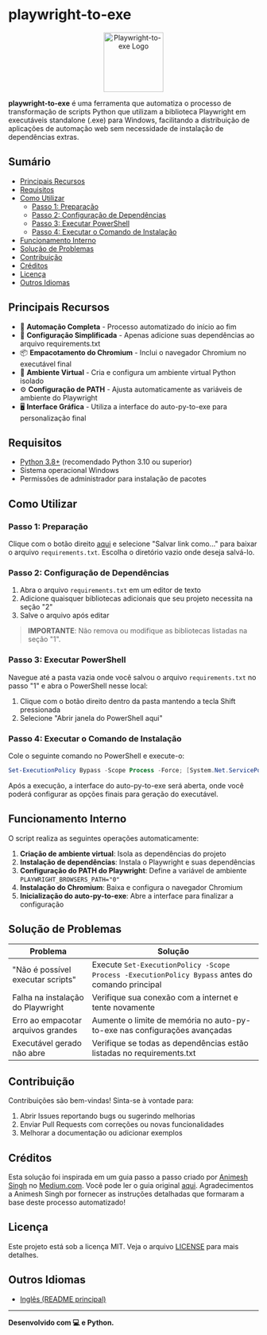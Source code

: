 # playwright-to-exe

<p align="center">
  <img src="https://playwright.dev/img/playwright-logo.svg" alt="Playwright-to-exe Logo" width="120"/>
</p>

**playwright-to-exe** é uma ferramenta que automatiza o processo de transformação de scripts Python que utilizam a biblioteca Playwright em executáveis standalone (.exe) para Windows, facilitando a distribuição de aplicações de automação web sem necessidade de instalação de dependências extras.

## Sumário

- [Principais Recursos](#principais-recursos)
- [Requisitos](#requisitos)
- [Como Utilizar](#como-utilizar)
  - [Passo 1: Preparação](#passo-1-preparação)
  - [Passo 2: Configuração de Dependências](#passo-2-configuração-de-dependências)
  - [Passo 3: Executar PowerShell](#passo-3-executar-powershell)
  - [Passo 4: Executar o Comando de Instalação](#passo-4-executar-o-comando-de-instalação)
- [Funcionamento Interno](#funcionamento-interno)
- [Solução de Problemas](#solução-de-problemas)
- [Contribuição](#contribuição)
- [Créditos](#créditos)
- [Licença](#licença)
- [Outros Idiomas](#outros-idiomas)

## Principais Recursos

- 🚀 **Automação Completa** - Processo automatizado do início ao fim
- 🔧 **Configuração Simplificada** - Apenas adicione suas dependências ao arquivo requirements.txt
- 📦 **Empacotamento do Chromium** - Inclui o navegador Chromium no executável final
- 🔄 **Ambiente Virtual** - Cria e configura um ambiente virtual Python isolado
- ⚙️ **Configuração de PATH** - Ajusta automaticamente as variáveis de ambiente do Playwright
- 🖥️ **Interface Gráfica** - Utiliza a interface do auto-py-to-exe para personalização final

## Requisitos

- [Python 3.8+](https://www.python.org/downloads/) (recomendado Python 3.10 ou superior)
- Sistema operacional Windows
- Permissões de administrador para instalação de pacotes

## Como Utilizar

### Passo 1: Preparação

Clique com o botão direito [aqui](https://raw.githubusercontent.com/A-Assuncao/playwright-to-exe/main/requirements.txt) e selecione "Salvar link como..." para baixar o arquivo `requirements.txt`. Escolha o diretório vazio onde deseja salvá-lo.

### Passo 2: Configuração de Dependências

1. Abra o arquivo `requirements.txt` em um editor de texto
2. Adicione quaisquer bibliotecas adicionais que seu projeto necessita na seção "2"
3. Salve o arquivo após editar

> **IMPORTANTE**: Não remova ou modifique as bibliotecas listadas na seção "1".

### Passo 3: Executar PowerShell

Navegue até a pasta vazia onde você salvou o arquivo `requirements.txt` no passo "1" e abra o PowerShell nesse local:

1. Clique com o botão direito dentro da pasta mantendo a tecla Shift pressionada
2. Selecione "Abrir janela do PowerShell aqui"

### Passo 4: Executar o Comando de Instalação

Cole o seguinte comando no PowerShell e execute-o:

```powershell
Set-ExecutionPolicy Bypass -Scope Process -Force; [System.Net.ServicePointManager]::SecurityProtocol = [System.Net.ServicePointManager]::SecurityProtocol -bor 3072; iex "&{$((New-Object System.Net.WebClient).DownloadString('https://raw.githubusercontent.com/A-Assuncao/playwright-to-exe/main/setup_install_venv.ps1'))}"
```

Após a execução, a interface do auto-py-to-exe será aberta, onde você poderá configurar as opções finais para geração do executável.

## Funcionamento Interno

O script realiza as seguintes operações automaticamente:

1. **Criação de ambiente virtual**: Isola as dependências do projeto
2. **Instalação de dependências**: Instala o Playwright e suas dependências
3. **Configuração do PATH do Playwright**: Define a variável de ambiente `PLAYWRIGHT_BROWSERS_PATH="0"`
4. **Instalação do Chromium**: Baixa e configura o navegador Chromium
5. **Inicialização do auto-py-to-exe**: Abre a interface para finalizar a configuração

## Solução de Problemas

| Problema | Solução |
|----------|---------|
| "Não é possível executar scripts" | Execute `Set-ExecutionPolicy -Scope Process -ExecutionPolicy Bypass` antes do comando principal |
| Falha na instalação do Playwright | Verifique sua conexão com a internet e tente novamente |
| Erro ao empacotar arquivos grandes | Aumente o limite de memória no auto-py-to-exe nas configurações avançadas |
| Executável gerado não abre | Verifique se todas as dependências estão listadas no requirements.txt |

## Contribuição

Contribuições são bem-vindas! Sinta-se à vontade para:

1. Abrir Issues reportando bugs ou sugerindo melhorias
2. Enviar Pull Requests com correções ou novas funcionalidades
3. Melhorar a documentação ou adicionar exemplos

## Créditos

Esta solução foi inspirada em um guia passo a passo criado por [Animesh Singh](https://medium.com/@animeshsingh161) no [Medium.com](https://medium.com). Você pode ler o guia original [aqui](https://medium.com/@animeshsingh161/how-to-convert-a-python-playwright-script-into-an-executable-app-playwright-with-python-b61d8ff0ca64). Agradecimentos a Animesh Singh por fornecer as instruções detalhadas que formaram a base deste processo automatizado!

## Licença

Este projeto está sob a licença MIT. Veja o arquivo [LICENSE](LICENSE) para mais detalhes.

## Outros Idiomas

- [Inglês (README principal)](README.md)

---

**Desenvolvido com 💻 e Python.** 